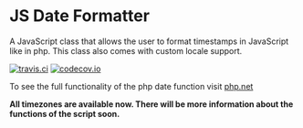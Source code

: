 # JS Date Formatter
A JavaScript class that allows the user to format timestamps in JavaScript like in php. This class also comes with custom locale support.

[![travis.ci](https://travis-ci.org/MarkusWME/JS-Date-Formatter.svg?branch=master)](https://travis-ci.org/MarkusWME/JS-Date-Formatter) [![codecov.io](https://codecov.io/gh/MarkusWME/JS-Date-Formatter/branch/master/graph/badge.svg)](https://codecov.io/github/MarkusWME/JS-Date-Formatter)

To see the full functionality of the php date function visit [php.net](http://nl3.php.net/manual/en/function.date.php "Link to php.net date function description")

**All timezones are available now. There will be more information about the functions of the script soon.**